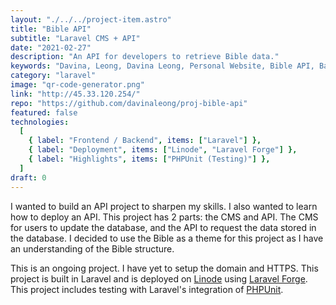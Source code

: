 ```yaml
---
layout: "./../../project-item.astro"
title: "Bible API"
subtitle: "Laravel CMS + API"
date: "2021-02-27"
description: "An API for developers to retrieve Bible data."
keywords: "Davina, Leong, Davina Leong, Personal Website, Bible API, Backend, HTML, CSS, Linode, Deployment, MySQL, JSON, JSON API, PHPUnit, Testing, Laravel Forge"
category: "laravel"
image: "qr-code-generator.png"
link: "http://45.33.120.254/"
repo: "https://github.com/davinaleong/proj-bible-api"
featured: false
technologies:
  [
    { label: "Frontend / Backend", items: ["Laravel"] },
    { label: "Deployment", items: ["Linode", "Laravel Forge"] },
    { label: "Highlights", items: ["PHPUnit (Testing)"] },
  ]
draft: 0
---
```


I wanted to build an API project to sharpen my skills. I also wanted to learn how to deploy an API. This project has 2 parts: the CMS and API. The CMS for users to update the database, and the API to request the data stored in the database. I decided to use the Bible as a theme for this project as I have an understanding of the Bible structure.

This is an ongoing project. I have yet to setup the domain and HTTPS. This project is built in Laravel and is deployed on [Linode](https://www.linode.com/) using [Laravel Forge](https://forge.laravel.com/). This project includes testing with Laravel's integration of [PHPUnit](https://phpunit.de/).
